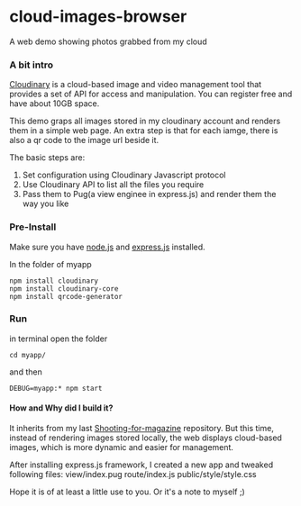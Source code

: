 # cloud-images-browser
A web demo showing photos grabbed from my cloud

### A bit intro
[Cloudinary](https://cloudinary.com/) is a cloud-based image and video management tool that provides a set of API for access and manipulation. You can register free and have about 10GB space.

This demo graps all images stored in my cloudinary account and renders them in a simple web page. An extra step is that for each iamge, there is also a qr code to the image url beside it. 

The basic steps are:
1. Set configuration using Cloudinary Javascript protocol
2. Use Cloudinary API to list all the files you require
3. Pass them to Pug(a view enginee in express.js) and render them the way you like


### Pre-Install
Make sure you have [node.js](https://nodejs.org/en/) and [express.js](https://expressjs.com/) installed.

In the folder of myapp
```
npm install cloudinary
npm install cloudinary-core
npm install qrcode-generator
```


### Run
in terminal open the folder
```
cd myapp/
```
and then
```
DEBUG=myapp:* npm start
```


#### How and Why did I build it?
It inherits from my last [Shooting-for-magazine](https://github.com/Prudenceyyx/Shooting-for-magazine) repository. But this time, instead of rendering images stored locally, the web displays cloud-based images, which is more dynamic and easier for management.

After installing express.js framework, I created a new app and tweaked following files:
view/index.pug
route/index.js
public/style/style.css

Hope it is of at least a little use to you. Or it's a note to myself ;)
